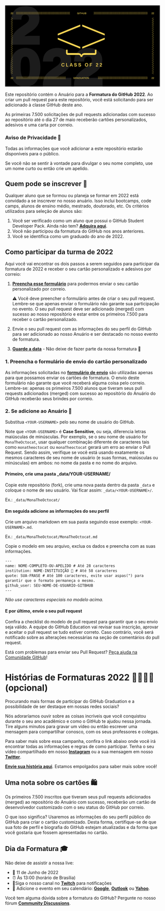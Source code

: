 ![Main Banner](https://github.com/education/GitHubGraduation-2022/raw/main/assets/GHG_Blog_1.jpg)


Este repositório contém o Anuário para a **Formatura do GitHub 2022**. Ao criar um pull request para este repositório, você está solicitando para ser adicionado à classe GitHub deste ano.

As primeiras 7.500 solicitações de pull requests adicionadas com sucesso ao repositório até o dia 27 de maio receberão cartões personalizados, adesivos e uma carta por correio.


### Aviso de Privacidade 👀

Todas as informações que você adicionar a este repositório estarão disponíveis para o público.

Se você não se sentir à vontade para divulgar o seu nome completo, use um nome curto ou então crie um apelido.


## Quem pode se inscrever 📝

Qualquer aluno que se formou ou planeja se formar em 2022 está convidado a se inscrever no nosso anuário. Isso inclui bootcamps, code camps, alunos de ensino médio, mestrado, doutorado, etc. Os critérios utilizados para seleção de alunos são:



1. Você ser verificado como um aluno que possui o GitHub Student Developer Pack. Ainda não tem? **[Adquira aqui](https://education.github.com/discount_requests/student_application?utm_source=2022-06-11-GitHubGraduation)**.
2. Você não participou da formatura do GitHub nos anos anteriores.
3. Você se identifica como um graduado do ano de 2022.

## Como participar da turma de 2022


Aqui você vai encontrar os dois passos a serem seguidos para participar da formatura de 2022 e receber o seu cartão personalizado e adesivos por correio: 



1. **[Preencha esse formulário](https://airtable.com/shrVMo8ItH4wjsO9f)** para podermos enviar o seu cartão personalizado por correio.

    ⚠️ ️Você deve preencher o formulário antes de criar o seu pull request. Lembre-se que apenas enviar o formulário não garante sua participação no evento. O seu pull request deve ser adicionado (merged) com sucesso ao nosso repositório e estar entre os primeiros 7.500 para receber o cartão personalizado.  

2. Envie o seu pull request com as informações do seu perfil do GitHub para ser adicionado ao nosso Anuário e ser destacado no nosso evento de formatura. 
3. **[Guarde a data](https://education.github.com/events)** - Não deixe de fazer parte da nossa formatura 🥳

### 1. Preencha o formulário de envio do cartão personalizado


As informações solicitadas no **[formulário de envio](https://airtable.com/shrVMo8ItH4wjsO9f)** são utilizadas apenas para que possamos enviar os cartões de formatura. O envio deste formulário não garante que você receberá alguma coisa pelo correio. Lembre-se: apenas os primeiros 7.500 alunos que tiveram seus pull requests adicionados (merged) com sucesso ao repositório do Anuário do GitHub receberão seus brindes por correio.


### 2. Se adicione ao Anuário 🏫

Substitua `<YOUR-USERNAME>` pelo seu nome de usuário do GitHub.

Note que `<YOUR-USERNAME>` é **Case Sensitive**, ou seja, diferencia letras maiúsculas de minúsculas. Por exemplo, se o seu nome de usuário for `MonaTheOctocat`, usar qualquer combinação diferente de caracteres tais como `monatheoctocat` ou `monaTheoctocat` gerará um erro ao enviar o Pull Request. Sendo assim, verifique se você está usando exatamente os mesmos caracteres de seu nome de usuário (e suas formas, maiúsculas ou minúsculas) em ambos: no nome da pasta e no nome do arquivo.


#### Primeiro, crie uma pasta \_data/YOUR-USERNAME/

Copie este repositório (fork), crie uma nova pasta dentro da pasta `_data` e coloque o nome de seu usuário. Vai ficar assim: `_data/<YOUR-USERNAME>/`.

Ex.:  `_data/MonaTheOctocat/`


#### Em seguida adicione as informações do seu perfil

Crie um arquivo markdown em sua pasta seguindo esse exemplo: `<YOUR-USERNAME>.md`.

Ex.: `_data/MonaTheOctocat/MonaTheOctocat.md`

Copie o modelo em seu arquivo, exclua os dados e preencha com as suas informações.


```
---
name: NOME-COMPLETO-OU-APELIDO # Até 28 caracteres
institution: NOME-INSTITUIÇÃO 🚩 # Até 58 caracteres
quote: SUA-FRASE # Até 100 caracteres, evite usar aspas(") para garantir que o formato permaneça o mesmo.
github_user: SEU-NOME-DE-USUARIO-GITBHUB
---
```

_Não use caracteres especiais no modelo acima._

#### E por último, envie o seu pull request

Confira a checklist do modelo de pull request para garantir que o seu envio seja válido. A equipe do GitHub Education vai revisar sua inscrição, aprovar e aceitar o pull request se tudo estiver correto. Caso contrário, você será notificado sobre as alterações necessárias na seção de comentários do pull request.

Está com problemas para enviar seu Pull Request? [Peça ajuda na Comunidade GitHub](https://github.com/orgs/github-community/discussions/categories/github-education)!

# Histórias de Formaturas 2022 👩‍🏫👨‍🏫 (opcional)
Procurando mais formas de participar do GitHub Graduation e a possibilidade de ser destaque em nossas redes sociais?

Nós adoraríamos ouvir sobre as coisas incríveis que você conquistou durante o seu ano acadêmico e como o GitHub te ajudou nessa jornada. Tire alguns minutos para gravar um vídeo ou então escrever uma mensagem para compartilhar conosco, com os seus professores e colegas.

Para saber mais sobre essa campanha, confira o link abaixo onde você irá encontrar todas as informações e regras de como participar. Tenha o seu vídeo compartilhado em nosso **[Instagram](https://www.instagram.com/githubeducation/)** ou a sua mensagem em nosso **[Twitter](https://twitter.com/GitHubEducation)**.

**[Envie sua história aqui](https://drive.google.com/file/d/1AcgUKLXx6WIC5s4eanzOfj8EsiYHARrt/view?usp=sharing)**. Estamos empolgados para saber mais sobre você!


## Uma nota sobre os cartões 🛍

Os primeiros 7.500 inscritos que tiveram seus pull requests adicionados (merged) ao repositório do Anuário com sucesso, receberão um cartão de desenvolvedor customizado com o seu status do GitHub por correio.

O que isso significa? Usaremos as informações do seu perfil público do GitHub para criar o cartão customizado. Desta forma, certifique-se de que sua foto de perfil e biografia do GitHub estejam atualizadas e da forma que você gostaria que fossem apresentadas no cartão.


## Dia da Formatura 🎓

Não deixe de assistir a nossa live:

* 📆 11 de Junho de 2022
* ⏰ Às 13:00 (horário de Brasília)
* 📍Siga o nosso canal no **[Twitch](https://twitch.tv/githubeducation)** para notificações
* 📎 Adicione o evento em seu calendário: **[Google](https://calendar.google.com/calendar/render?action=TEMPLATE&dates=20220611T160000Z%2F20220611T180000Z&details=&location=https%3A%2F%2Fwww.twitch.tv%2Fgithubeducation&text=%F0%9F%8E%89%F0%9F%8E%8A%20GitHub%20Graduation%202022%20%F0%9F%8E%89%F0%9F%8E%8A)**, **[Outlook](https://outlook.live.com/calendar/0/deeplink/compose?allday=false&body=&enddt=2022-06-11T18%3A00%3A00%2B00%3A00&location=https%3A%2F%2Fwww.twitch.tv%2Fgithubeducation&path=%2Fcalendar%2Faction%2Fcompose&rru=addevent&startdt=2022-06-11T16%3A00%3A00%2B00%3A00&subject=%F0%9F%8E%89%F0%9F%8E%8A%20GitHub%20Graduation%202022%20%F0%9F%8E%89%F0%9F%8E%8A)** ou **[Yahoo](https://calendar.yahoo.com/?desc=&dur=&et=20220611T180000Z&in_loc=https%3A%2F%2Fwww.twitch.tv%2Fgithubeducation&st=20220611T160000Z&title=%F0%9F%8E%89%F0%9F%8E%8A%20GitHub%20Graduation%202022%20%F0%9F%8E%89%F0%9F%8E%8A&v=60)**.

Você tem alguma dúvida sobre a formatura do GitHub? Pergunte no nosso fórum **[Community Discussions](https://github.com/orgs/github-community/discussions/categories/github-education)**.
